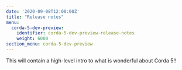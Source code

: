 ```yaml
---
date: '2020-09-08T12:00:00Z'
title: "Release notes"
menu:
  corda-5-dev-preview:
    identifier: corda-5-dev-preview-release-notes
    weight: 6000
section_menu: corda-5-dev-preview
---
```


This will contain a high-level intro to what is wonderful about Corda 5!!
